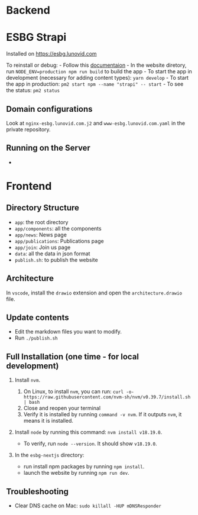 # Backend

# ESBG Strapi

Installed on https://esbg.lunovid.com

To reinstall or debug:
    - Follow this [documentaion](https://www.digitalocean.com/community/tutorials/how-to-set-up-and-install-strapi-for-production-on-ubuntu-22-04)
    - In the website diretory, run `NODE_ENV=production npm run build` to build the app
    - To start the app in development (necessary for adding content types): `yarn develop`
    - To start the app in production: `pm2 start npm --name "strapi" -- start`
    - To see the status: `pm2 status`


## Domain configurations

Look at `nginx-esbg.lunovid.com.j2` and `www-esbg.lunovid.com.yaml` in the private repository.

## Running on the Server
- 
# Frontend
## Directory Structure

- `app`: the root directory
- `app/components`: all the components
- `app/news`: News page
- `app/publications`: Publications page
- `app/join`: Join us page
- `data`: all the data in json format
- `publish.sh`: to publish the website

## Architecture

In `vscode`, install the `drawio` extension and open the `architecture.drawio` file.

## Update contents

- Edit the markdown files you want to modify.
- Run `./publish.sh`

## Full Installation (one time - for local development)
1. Install `nvm`. 
    1. On Linux, to install `nvm`, you can run: `curl -o- https://raw.githubusercontent.com/nvm-sh/nvm/v0.39.7/install.sh | bash`
    2. Close and reopen your terminal
    3. Verify it is installed by running `command -v nvm`. If it outputs `nvm`, it means it is installed.
1. Install `node` by running this command: `nvm install v18.19.0`.
    - To verify, run `node --version`. It should show `v18.19.0`.
   
1. In the `esbg-nextjs` directory:
    - run install npm packages by running `npm install`.
    - launch the website by running `npm run dev`.

## Troubleshooting

- Clear DNS cache on Mac: `sudo killall -HUP mDNSResponder`